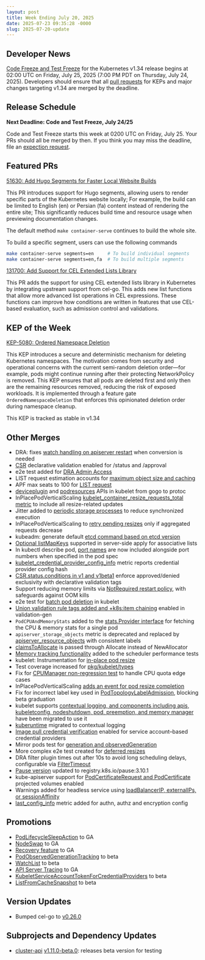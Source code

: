```yaml
---
layout: post
title: Week Ending July 20, 2025
date: 2025-07-23 09:35:28 -0000
slug: 2025-07-20-update
---
```


## Developer News

[Code Freeze and Test Freeze](https://github.com/kubernetes/sig-release/blob/master/releases/release_phases.md#code-freeze) for the Kubernetes v1.34 release begins at 02:00 UTC on Friday, July 25, 2025 (7:00 PM PDT on Thursday, July 24, 2025). Developers should ensure that all [pull requests]([https://sessionize.com/maintainer-summit-na-2025](https://github.com/kubernetes/kubernetes/pulls)) for KEPs and major changes targeting v1.34 are merged by the deadline.

## Release Schedule

**Next Deadline: Code and Test Freeze, July 24/25**

Code and Test Freeze starts this week at 0200 UTC on Friday, July 25. Your PRs should all be merged by then. If you think you may miss the deadline, file an [expection request](https://github.com/kubernetes/sig-release/blob/master/releases/EXCEPTIONS.md).

## Featured PRs

[51630: Add Hugo Segments for Faster Local Website Builds](https://github.com/kubernetes/website/pull/51630)

This PR introduces support for Hugo segments, allowing users to render specific parts of the Kubernetes website locally; For example, the build can be limited to English (en) or Persian (fa) content instead of rendering the entire site; This significantly reduces build time and resource usage when previewing documentation changes.

The default method `make container-serve` continues to build the whole site. 

To build a specific segment, users can use the following commands 
```bash
make container-serve segments=en     # To build individual segments
make container-serve segments=en,fa  # To build multiple segments
```

[131700: Add Support for CEL Extended Lists Library](https://github.com/kubernetes/kubernetes/pull/131700)

This PR adds the support for using CEL extended lists library in Kubernetes by integrating upstream support from cel-go. This adds new list functions that allow more advanced list operations in CEL expressions. These functions can improve how conditions are written in features that use CEL-based evaluation, such as admission control and validations.

## KEP of the Week

[KEP-5080: Ordered Namespace Deletion](https://github.com/kubernetes/enhancements/blob/master/keps/sig-api-machinery/5080-ordered-namespace-deletion/README.md)

This KEP introduces a secure and deterministic mechanism for deleting Kubernetes namespaces. The motivation comes from security and operational concerns with the current semi-random deletion order—for example, pods might continue running after their protecting NetworkPolicy is removed. This KEP ensures that all pods are deleted first and only then are the remaining resources removed, reducing the risk of exposed workloads. It is implemented through a feature gate `OrderedNamespaceDeletion` that enforces this opinionated deletion order during namespace cleanup.

This KEP is tracked as stable in v1.34

## Other Merges

* DRA: fixes [watch handling on apiserver restart](https://github.com/kubernetes/kubernetes/pull/133076) when conversion is needed
* [CSR](https://github.com/kubernetes/kubernetes/pull/133068) declarative validation enabled for /status and /approval
* e2e test added for [DRA Admin Access](https://github.com/kubernetes/kubernetes/pull/133070)
* LIST request estimation accounts for [maximum object size and caching](https://github.com/kubernetes/kubernetes/pull/133061)
* APF max seats to 100 for [LIST request](https://github.com/kubernetes/kubernetes/pull/133034) 
* [deviceplugin](https://github.com/kubernetes/kubernetes/pull/133028) and [podresources](https://github.com/kubernetes/kubernetes/pull/133027) APIs in kubelet from gogo to protoc
* InPlacePodVerticalScaling [kubelet_container_resize_requests_total metric](https://github.com/kubernetes/kubernetes/pull/133060) to include all resize-related updates
* Jitter added to [periodic storage processes](https://github.com/kubernetes/kubernetes/pull/133053) to reduce synchronized execution
* InPlacePodVerticalScaling to [retry pending resizes](https://github.com/kubernetes/kubernetes/pull/133045) only if aggregated requests decrease
* kubeadm: generate default [etcd command based on etcd version](https://github.com/kubernetes/kubernetes/pull/133023)
* [Optional listMapKeys](https://github.com/kubernetes/kubernetes/pull/133020) supported in server-side apply for associative lists
* In kubectl describe pod, [port names](https://github.com/kubernetes/kubernetes/pull/133018) are now included alongside port numbers when specified in the pod spec
* [kubelet_credential_provider_config_info](https://github.com/kubernetes/kubernetes/pull/133016) metric reports credential provider config hash
* [CSR.status.conditions in v1 and v1beta1](https://github.com/kubernetes/kubernetes/pull/133013) enforce approved/denied exclusivity with declarative validation tags
* Support reducing memory limits via [NotRequired restart policy](https://github.com/kubernetes/kubernetes/pull/133012), with safeguards against OOM kills
* e2e test for [batch pod deletion](https://github.com/kubernetes/kubernetes/pull/132980) in kubelet
* [Union validation rule tags added and +k8s:item chaining](https://github.com/kubernetes/kubernetes/pull/133008) enabled in validation-gen
* `PodCPUAndMemoryStats` added to the [stats.Provider interface](https://github.com/kubernetes/kubernetes/pull/132973) for fetching the CPU & memory stats for a single pod
* `apiserver_storage_objects` metric is deprecated and replaced by [apiserver_resource_objects](https://github.com/kubernetes/kubernetes/pull/132965) with consistent labels
* [claimsToAllocate](https://github.com/kubernetes/kubernetes/pull/132976) is passed through Allocate instead of NewAllocator
* [Memory tracking functionality](https://github.com/kubernetes/kubernetes/pull/132910) added to the scheduler performance tests
* kubelet: Instrumentation for [in-place pod resize](https://github.com/kubernetes/kubernetes/pull/132903)
* Test coverage increased for [pkg/kubelet/types](https://github.com/kubernetes/kubernetes/pull/132847)
* Fix for [CPUManager non-regression test](https://github.com/kubernetes/kubernetes/pull/132811) to handle CPU quota edge cases
* InPlacePodVerticalScaling [adds an event for pod resize completion](https://github.com/kubernetes/kubernetes/pull/130387) 
* Fix for incorrect label key used in [PodTopologyLabelAdmission](https://github.com/kubernetes/kubernetes/pull/132462), blocking beta graduation
* kubelet supports [contextual logging, and components including apis, kubeletconfig, nodeshutdown, pod, preemption, and memory manager](https://github.com/kubernetes/kubernetes/pulls?q=is%3Apr+merged%3A%3E2025-07-16++label%3Aarea%2Flogging+) have been migrated to use it
* [kuberuntime](https://github.com/kubernetes/kubernetes/pull/132427) migrated to contextual logging
* [Image pull credential verification](https://github.com/kubernetes/kubernetes/pull/132771) enabled for service account–based credential providers
* Mirror pods test for [generation and observedGeneration](https://github.com/kubernetes/kubernetes/pull/132198)
* More complex e2e test created for [deferred resizes](https://github.com/kubernetes/kubernetes/pull/132152)
* DRA filter plugin times out after 10s to avoid long scheduling delays, configurable via [FilterTimeout](https://github.com/kubernetes/kubernetes/pull/132033)
* [Pause version](https://github.com/kubernetes/kubernetes/pull/130713) updated to registry.k8s.io/pause:3.10.1
* kube-apiserver support for [PodCertificateRequest and PodCertificate](https://github.com/kubernetes/kubernetes/pull/128010) projected volumes enabled
* Warnings added for headless service using [loadBalancerIP, externalIPs, or sessionAffinity](https://github.com/kubernetes/kubernetes/pull/132214)
* [last_config_info](https://github.com/kubernetes/kubernetes/pull/132299) metric added for authn, authz and encryption config

## Promotions

* [PodLifecycleSleepAction](https://github.com/kubernetes/kubernetes/pull/132595) to GA
* [NodeSwap](https://github.com/kubernetes/kubernetes/pull/132651) to GA
* [Recovery feature](https://github.com/kubernetes/kubernetes/pull/132662) to GA
* [PodObservedGenerationTracking](https://github.com/kubernetes/kubernetes/pull/132912) to beta
* [WatchList](https://github.com/kubernetes/kubernetes/pull/132704) to beta
* [API Server Tracing](https://github.com/kubernetes/kubernetes/pull/132340) to GA
* [KubeletServiceAccountTokenForCredentialProviders](https://github.com/kubernetes/kubernetes/pull/133017) to beta 
* [ListFromCacheSnapshot](https://github.com/kubernetes/kubernetes/pull/132901) to beta

## Version Updates

* Bumped cel-go to [v0.26.0](https://github.com/kubernetes/kubernetes/pull/133010)

## Subprojects and Dependency Updates

* [cluster-api](https://github.com/kubernetes-sigs/cluster-api) [v1.11.0-beta.0](https://github.com/kubernetes-sigs/cluster-api/releases/tag/v1.11.0-beta.0): releases beta version for testing
